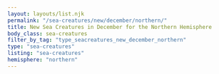 ```yaml
---
layout: layouts/list.njk
permalink: "/sea-creatures/new/december/northern/"
title: New Sea Creatures in December for the Northern Hemisphere
body_class: sea-creatures
filter_by_tag: "type_seacreatures_new_december_northern"
type: "sea-creatures"
listing: "sea-creatures"
hemisphere: "northern"
---
```

